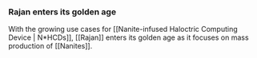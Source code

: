 
### Rajan enters its golden age

With the growing use cases for [[Nanite-infused Haloctric Computing Device | N*HCDs]], [[Rajan]] enters its golden age as it focuses on mass production of  [[Nanites]].


